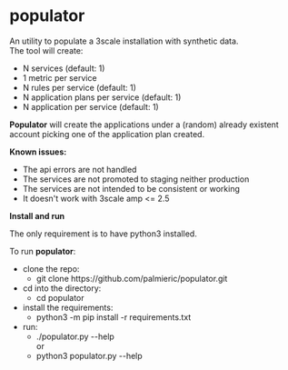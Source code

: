 # populator
An utility to populate a 3scale installation with synthetic data.<br>
The tool will create:<br>
<ul>
    <li> N services (default: 1)</li>
    <li> 1 metric per service</li>
    <li> N rules per service (default: 1)</li>
    <li> N application plans per service (default: 1)</li>
    <li> N application per service (default: 1)</li>
</ul>

<b>Populator</b> will create the applications under a (random) already existent account picking one of the application plan created.

<b>Known issues:</b>
<ul>
    <li>The api errors are not handled</li>
    <li>The services are not promoted to staging neither production</li>
    <li>The services are not intended to be consistent or working</li>
    <li>It doesn't work with 3scale amp <= 2.5</li>
</ul>

<b>Install and run</b>
<p>The only requirement is to have python3 installed.</p>
<p>To run <b>populator</b>:
<ul>
    <li>clone the repo:
        <ul>
            <li>git clone https://github.com/palmieric/populator.git</li>
        </ul>
    </li>
    <li>cd into the directory:
        <ul>
            <li>cd populator</li>
        </ul>
    </li>
    <li>install the requirements:
        <ul>
            <li>python3 -m pip install -r requirements.txt</li>
        </ul>
    </li>
    <li>run:
        <ul>
            <li>./populator.py --help</li>
            or
            <li>python3 populator.py --help</li>
        </ul>
    </li>
</ul>



